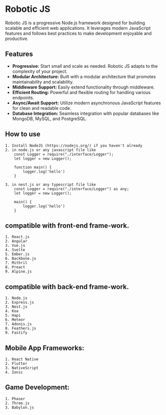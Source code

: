 # Robotic JS

Robotic JS is a progressive Node.js framework designed for building scalable and efficient web applications. It leverages modern JavaScript features and follows best practices to make development enjoyable and productive.

## Features

- **Progressive:** Start small and scale as needed. Robotic JS adapts to the complexity of your project.
- **Modular Architecture:** Built with a modular architecture that promotes maintainability and scalability.
- **Middleware Support:** Easily extend functionality through middleware.
- **Efficient Routing:** Powerful and flexible routing for handling various endpoints.
- **Async/Await Support:** Utilize modern asynchronous JavaScript features for clean and readable code.
- **Database Integration:** Seamless integration with popular databases like MongoDB, MySQL, and PostgreSQL.

## How to use

    1. Install NodeJS (https://nodejs.org/) if you haven't already
    2. in node.js or any javascript file like
        const Logger = require("./interface/Logger");
        let logger = new Logger();

        function main() {
            logger.log('hello')
        }

    3. in nest.js or any typescript file like
        const Logger = require("./interface/Logger") as any;
        let logger = new Logger();

        main() {
            logger.log('hello')
        }

## compatible with front-end frame-work.

    1. React.js
    2. Angular
    3. Vue.js
    4. Svelte
    5. Ember.js
    6. Backbone.js
    7. Mithril
    8. Preact
    9. Alpine.js

## compatible with back-end frame-work.

    1. Node.js
    2. Express.js
    3. Nest.js
    4. Koa
    5. Hapi
    6. Meteor
    7. Adonis.js
    8. Feathers.js
    9. Fastify

## Mobile App Frameworks:

    1. React Native
    2. Flutter
    3. NativeScript
    4. Ionic

## Game Development:

    1. Phaser
    2. Three.js
    3. Babylon.js
